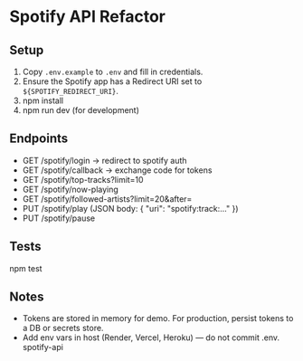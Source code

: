 # Spotify API Refactor

## Setup
1. Copy `.env.example` to `.env` and fill in credentials.
2. Ensure the Spotify app has a Redirect URI set to `${SPOTIFY_REDIRECT_URI}`.
3. npm install
4. npm run dev (for development)

## Endpoints
- GET /spotify/login -> redirect to spotify auth
- GET /spotify/callback -> exchange code for tokens
- GET /spotify/top-tracks?limit=10
- GET /spotify/now-playing
- GET /spotify/followed-artists?limit=20&after=<cursor>
- PUT /spotify/play (JSON body: { "uri": "spotify:track:..." })
- PUT /spotify/pause

## Tests
npm test

## Notes
- Tokens are stored in memory for demo. For production, persist tokens to a DB or secrets store.
- Add env vars in host (Render, Vercel, Heroku) — do not commit .env.
s p o t i f y - a p i 
 
 
